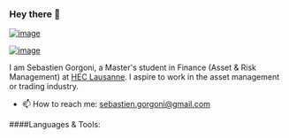### Hey there 👋

[![image](https://img.shields.io/badge/LinkedIn-0077B5?style=for-the-badge&logo=linkedin&logoColor=white)](https://www.linkedin.com/in/sebastiengorgoni/)

[![image](https://img.shields.io/badge/Gmail-D14836?style=for-the-badge&logo=gmail&logoColor=white)](sebastien.gorgoni@gmail.com)

I am Sebastien Gorgoni, a Master's student in Finance (Asset & Risk Management) at [HEC Lausanne](https://www.unil.ch/hec/en/home.html). I aspire to work in the asset management or trading industry.

* 📫 How to reach me: sebastien.gorgoni@gmail.com

####Languages & Tools:


<!--
**SebastienGorgoni/SebastienGorgoni** is a ✨ _special_ ✨ repository because its `README.md` (this file) appears on your GitHub profile.

Here are some ideas to get you started:

- 🔭 I’m currently working on ...
- 🌱 I’m currently learning ...
- 👯 I’m looking to collaborate on ...
- 🤔 I’m looking for help with ...
- 💬 Ask me about ...
- 📫 How to reach me: ...
- 😄 Pronouns: ...
- ⚡ Fun fact: ...
-->
